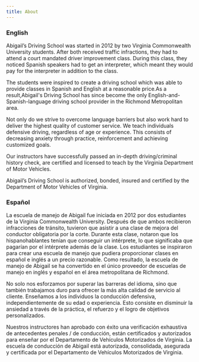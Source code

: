 ```yaml
---
title: About
---
```

### **English**

Abigail’s Driving School was started in 2012 by two Virginia Commonwealth University students. After both received traffic infractions, they had to attend a court mandated driver improvement class. During this class, they noticed Spanish speakers had to get an interpreter, which meant they would pay for the interpreter in addition to the class.

The students were inspired to create a driving school which was able to provide classes in Spanish and English at a reasonable price.As a result,Abigail's Driving School has since become the only English-and-Spanish-language driving school provider in the Richmond Metropolitan area.

Not only do we strive to overcome language barriers but also work hard to deliver the highest quality of customer service. We teach individuals defensive driving, regardless of age or experience. This consists of decreasing anxiety through practice, reinforcement and achieving customized goals.

Our instructors have successfully passed an in-depth driving/criminal history check, are certified and licensed to teach by the Virginia Department of Motor Vehicles.

Abigail’s Driving School is authorized, bonded, insured and certified by the Department of Motor Vehicles of Virginia.

### **Español**

La escuela de manejo de Abigail fue iniciada en 2012 por dos estudiantes de la Virginia Commonwealth University. Después de que ambos recibieron infracciones de tránsito, tuvieron que asistir a una clase de mejora del conductor obligatoria por la corte. Durante esta clase, notaron que los hispanohablantes tenían que conseguir un intérprete, lo que significaba que pagarían por el intérprete además de la clase. Los estudiantes se inspiraron para crear una escuela de manejo que pudiera proporcionar clases en español e inglés a un precio razonable. Como resultado, la escuela de manejo de Abigail se ha convertido en el único proveedor de escuelas de manejo en inglés y español en el área metropolitana de Richmond.

No solo nos esforzamos por superar las barreras del idioma, sino que también trabajamos duro para ofrecer la más alta calidad de servicio al cliente. Enseñamos a los individuos la conducción defensiva, independientemente de su edad o experiencia. Esto consiste en disminuir la ansiedad a través de la práctica, el refuerzo y el logro de objetivos personalizados.

Nuestros instructores han aprobado con éxito una verificación exhaustiva de antecedentes penales / de conducción, están certificados y autorizados para enseñar por el Departamento de Vehículos Motorizados de Virginia. La escuela de conducción de Abigail está autorizada, consolidada, asegurada y certificada por el Departamento de Vehículos Motorizados de Virginia.